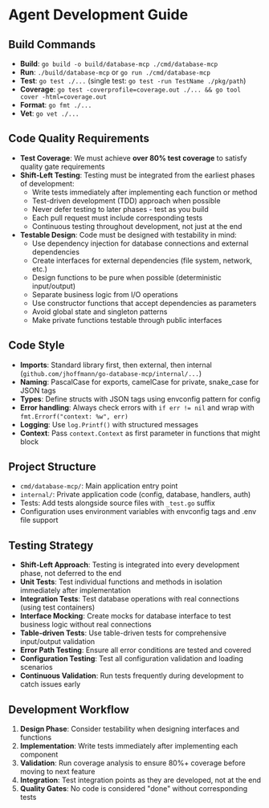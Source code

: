 # Agent Development Guide

## Build Commands

- **Build**: `go build -o build/database-mcp ./cmd/database-mcp`
- **Run**: `./build/database-mcp` or `go run ./cmd/database-mcp`
- **Test**: `go test ./...` (single test: `go test -run TestName ./pkg/path`)
- **Coverage**: `go test -coverprofile=coverage.out ./... && go tool cover -html=coverage.out`
- **Format**: `go fmt ./...`
- **Vet**: `go vet ./...`

## Code Quality Requirements

- **Test Coverage**: We must achieve **over 80% test coverage** to satisfy quality gate requirements
- **Shift-Left Testing**: Testing must be integrated from the earliest phases of development:
  - Write tests immediately after implementing each function or method
  - Test-driven development (TDD) approach when possible
  - Never defer testing to later phases - test as you build
  - Each pull request must include corresponding tests
  - Continuous testing throughout development, not just at the end
- **Testable Design**: Code must be designed with testability in mind:
  - Use dependency injection for database connections and external dependencies
  - Create interfaces for external dependencies (file system, network, etc.)
  - Design functions to be pure when possible (deterministic input/output)
  - Separate business logic from I/O operations
  - Use constructor functions that accept dependencies as parameters
  - Avoid global state and singleton patterns
  - Make private functions testable through public interfaces

## Code Style

- **Imports**: Standard library first, then external, then internal (`github.com/jhoffmann/go-database-mcp/internal/...`)
- **Naming**: PascalCase for exports, camelCase for private, snake_case for JSON tags
- **Types**: Define structs with JSON tags using envconfig pattern for config
- **Error handling**: Always check errors with `if err != nil` and wrap with `fmt.Errorf("context: %w", err)`
- **Logging**: Use `log.Printf()` with structured messages
- **Context**: Pass `context.Context` as first parameter in functions that might block

## Project Structure

- `cmd/database-mcp/`: Main application entry point
- `internal/`: Private application code (config, database, handlers, auth)
- Tests: Add tests alongside source files with `_test.go` suffix
- Configuration uses environment variables with envconfig tags and .env file support

## Testing Strategy

- **Shift-Left Approach**: Testing is integrated into every development phase, not deferred to the end
- **Unit Tests**: Test individual functions and methods in isolation immediately after implementation
- **Integration Tests**: Test database operations with real connections (using test containers)
- **Interface Mocking**: Create mocks for database interface to test business logic without real connections
- **Table-driven Tests**: Use table-driven tests for comprehensive input/output validation
- **Error Path Testing**: Ensure all error conditions are tested and covered
- **Configuration Testing**: Test all configuration validation and loading scenarios
- **Continuous Validation**: Run tests frequently during development to catch issues early

## Development Workflow

1. **Design Phase**: Consider testability when designing interfaces and functions
2. **Implementation**: Write tests immediately after implementing each component
3. **Validation**: Run coverage analysis to ensure 80%+ coverage before moving to next feature
4. **Integration**: Test integration points as they are developed, not at the end
5. **Quality Gates**: No code is considered "done" without corresponding tests
